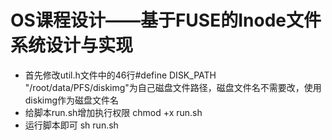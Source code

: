 # OS课程设计——基于FUSE的Inode文件系统设计与实现
- 首先修改util.h文件中的46行#define DISK_PATH  "/root/data/PFS/diskimg"为自己磁盘文件路径，磁盘文件名不需要改，使用diskimg作为磁盘文件名
- 给脚本run.sh增加执行权限 chmod +x run.sh
- 运行脚本即可 sh run.sh